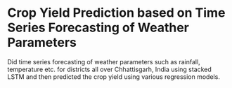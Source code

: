 # Crop Yield Prediction based on Time Series Forecasting of Weather Parameters

Did time series forecasting of weather parameters such as rainfall, temperature etc. for districts all over Chhattisgarh, India using stacked LSTM and then predicted the crop yield using various regression models. 


